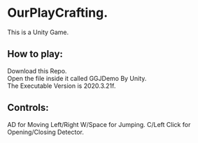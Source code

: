 # OurPlayCrafting.    
This is a Unity Game.     

## How to play:    
Download this Repo.    
Open the file inside it called GGJDemo By Unity.     
The Executable Version is 2020.3.21f.

## Controls:
AD for Moving Left/Right
W/Space for Jumping.
C/Left Click for Opening/Closing Detector. 

